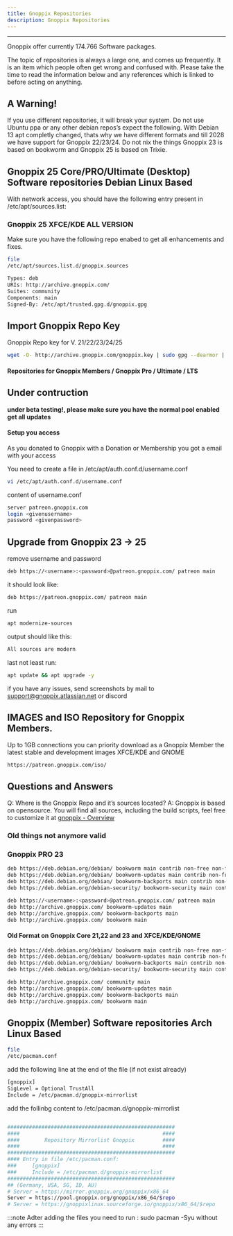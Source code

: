 ```yaml
---
title: Gnoppix Repositories
description: Gnoppix Repositories
---
```



-------------------------

Gnoppix offer currently 174.766 Software packages.

The topic of repositories is always a large one, and comes up frequently. It is an item which people often get wrong and confused with. Please take the time to read the information below and any references which is linked to before acting on anything.

A Warning!
----------

If you use different repositories, it will break your system. Do not use Ubuntu ppa or any other debian repos’s expect the following.
With Debian 13 apt completly changed, thats why we have different formats and till 2028 we have support for Gnoppix 22/23/24.
Do not nix the things Gnoppix 23 is based on bookworm and Gnoppix 25 is based on Trixie. 


Gnoppix 25 Core/PRO/Ultimate (Desktop) Software repositories Debian Linux Based
-------------------------------------------------------------------------------


With network access, you should have the following entry present in /etc/apt/sources.list:

### Gnoppix 25 XFCE/KDE ALL VERSION  

Make sure you have the following repo enabed to get all enhancements and fixes.

```sh
file
/etc/apt/sources.list.d/gnoppix.sources
```

```sh
Types: deb
URIs: http://archive.gnoppix.com/
Suites: community
Components: main
Signed-By: /etc/apt/trusted.gpg.d/gnoppix.gpg
```


Import Gnoppix Repo Key
-----------------------

Gnoppix Repo key for V. 21/22/23/24/25

```sh
wget -O- http://archive.gnoppix.com/gnoppix.key | sudo gpg --dearmor | sudo tee /etc/apt/trusted.gpg.d/gnoppix.gpg > /dev/null 2>&1
```


#### Repositories for Gnoppix Members / Gnoppix Pro / Ultimate / LTS


## Under contruction

**under beta testing!, please make sure you have the normal pool enabled get all updates**

#### Setup you access

As you donated to Gnoppix with a Donation or Membership you got a email with your access

You need to create a file in /etc/apt/auth.conf.d/username.conf


```sh
vi /etc/apt/auth.conf.d/username.conf
```

content of username.conf

```sh
server patreon.gnoppix.com
login <givenusername>
password <givenpassword> 

```

Upgrade from Gnoppix 23 -> 25
-----------------------------

remove username and password
```sh
deb https://<username>:<password>@patreon.gnoppix.com/ patreon main
```

it should look like:


```sh
deb https://patreon.gnoppix.com/ patreon main
```

run

```sh
apt modernize-sources
```

output should like this:

```sh
All sources are modern
```

last not least run:


```sh
apt update && apt upgrade -y
```


if you have any issues, send screenshots by mail to support@gnoppix.atlassian.net or discord


IMAGES and ISO Repository for Gnoppix Members.
----------------------------------------------

Up to 1GB connections you can priority download as a Gnoppix Member the latest stable and development images XFCE/KDE and GNOME

`https://patreon.gnoppix.com/iso/`



Questions and Answers
---------------------

Q: Where is the Gnoppix Repo and it’s sources located? A: Gnoppix is based on opensource. You will find all sources, including the build scripts, feel free to customize it at [gnoppix - Overview](https://github.com/gnoppix)



### Old things not anymore valid

### Gnoppix PRO 23

```sh
deb https://deb.debian.org/debian/ bookworm main contrib non-free non-free-firmware
deb https://deb.debian.org/debian/ bookworm-updates main contrib non-free non-free-firmware
deb https://deb.debian.org/debian/ bookworm-backports main contrib non-free non-free-firmware
deb https://deb.debian.org/debian-security/ bookworm-security main contrib non-free non-free-firmware

deb https://<username>:<password>@patreon.gnoppix.com/ patreon main
deb http://archive.gnoppix.com/ bookworm-updates main
deb http://archive.gnoppix.com/ bookworm-backports main
deb http://archive.gnoppix.com/ bookworm main
```

#### Old Format on Gnoppix Core 21,22 and 23 and XFCE/KDE/GNOME


```sh
deb https://deb.debian.org/debian/ bookworm main contrib non-free non-free-firmware
deb https://deb.debian.org/debian/ bookworm-updates main contrib non-free non-free-firmware
deb https://deb.debian.org/debian/ bookworm-backports main contrib non-free non-free-firmware
deb https://deb.debian.org/debian-security/ bookworm-security main contrib non-free non-free-firmware

deb http://archive.gnoppix.com/ community main
deb http://archive.gnoppix.com/ bookworm-updates main
deb http://archive.gnoppix.com/ bookworm-backports main
deb http://archive.gnoppix.com/ bookworm main
```

Gnoppix (Member) Software repositories Arch Linux Based
------------------------------------------------------------------


```sh
file
/etc/pacman.conf
```


add the following line at the end of the file (if not exist already)


```sh
[gnoppix]
SigLevel = Optional TrustAll
Include = /etc/pacman.d/gnoppix-mirrorlist

```


add the follinbg content to /etc/pacman.d/gnoppix-mirrorlist

```sh

######################################################
####                                              ####
####        Repository Mirrorlist Gnoppix         ####
####                                              ####
######################################################
#### Entry in file /etc/pacman.conf:
###     [gnoppix]
###     Include = /etc/pacman.d/gnoppix-mirrorlist
######################################################
## (Germany, USA, SG, ID, AU)
# Server = https://mirror.gnoppix.org/gnoppix/x86_64
Server = https://pool.gnoppix.org/gnoppix/x86_64/$repo
# Server = https://gnoppixlinux.sourceforge.io/gnoppix/x86_64/$repo
```



:::note
Adter adding the files you need to run : sudo pacman -Syu without any errors
:::




